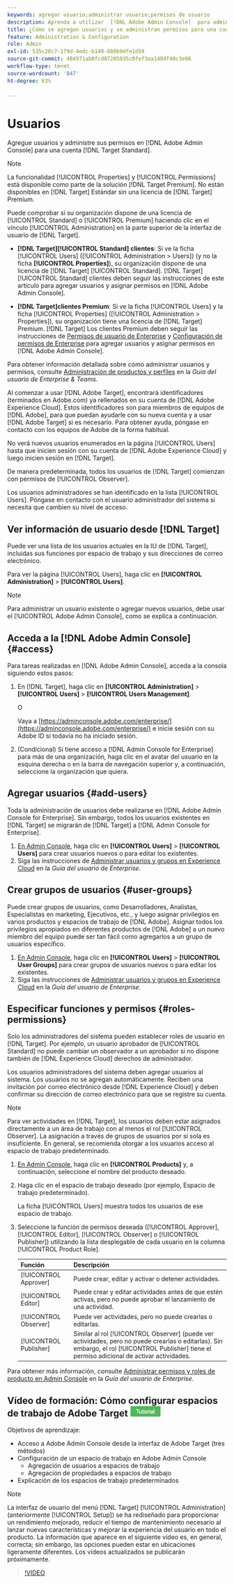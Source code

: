 ```yaml
---
keywords: agregar usuario;administrar usuario;permisos de usuario
description: Aprenda a utilizar  [!DNL Adobe Admin Console]  para administrar usuarios y sus permisos y derechos en  [!DNL Adobe Target Standard].
title: ¿Cómo se agregan usuarios y se administran permisos para una cuenta  [!DNL Target Standard] ?
feature: Administration & Configuration
role: Admin
exl-id: 535c28c7-179d-4edc-b140-880b9dfe1d59
source-git-commit: 484971ab0fcd07205935c0fef3ea1484f40c3e96
workflow-type: tm+mt
source-wordcount: '847'
ht-degree: 63%

---
```


# Usuarios

Agregue usuarios y administre sus permisos en [!DNL Adobe Admin Console] para una cuenta [!DNL Target Standard].

>[!NOTE]
>
>La funcionalidad [!UICONTROL Properties] y [!UICONTROL Permissions] está disponible como parte de la solución [!DNL Target Premium]. No están disponibles en [!DNL Target] Estándar sin una licencia de [!DNL Target] Premium.
>
>Puede comprobar si su organización dispone de una licencia de [!UICONTROL Standard] o [!UICONTROL Premium] haciendo clic en el vínculo [!UICONTROL Administration] en la parte superior de la interfaz de usuario de [!DNL Target].
>
>* **[!DNL Target][!UICONTROL Standard] clientes**: Si ve la ficha [!UICONTROL Users] ([!UICONTROL Administration > Users]) (y no la ficha **[!UICONTROL Properties]**), su organización dispone de una licencia de [!DNL Target] [!UICONTROL Standard]. [!DNL Target] [!UICONTROL Standard] clientes deben seguir las instrucciones de este artículo para agregar usuarios y asignar permisos en [!DNL Adobe Admin Console].
>
>* **[!DNL Target]clientes Premium**: Si ve la ficha [!UICONTROL Users] y la ficha [!UICONTROL Properties] ([!UICONTROL Administration > Properties]), su organización tiene una licencia de [!DNL Target] Premium. [!DNL Target] Los clientes Premium deben seguir las instrucciones de [Permisos de usuario de Enterprise](/help/main/administrating-target/c-user-management/property-channel/property-channel.md) y [Configuración de permisos de Enterprise](/help/main/administrating-target/c-user-management/property-channel/properties-overview.md) para agregar usuarios y asignar permisos en [!DNL Adobe Admin Console].
>
>Para obtener información detallada sobre cómo administrar usuarios y permisos, consulte [Administración de productos y perfiles](https://helpx.adobe.com/es/enterprise/using/manage-products-and-profiles.html) en la *Guía del usuario de Enterprise &amp; Teams*.

Al comenzar a usar [!DNL Adobe Target], encontrará identificadores (terminados en Adobe.com) ya rellenados en su cuenta de [!DNL Adobe Experience Cloud]. Estos identificadores son para miembros de equipos de [!DNL Adobe], para que puedan ayudarle con su nueva cuenta y a usar [!DNL Adobe Target] si es necesario. Para obtener ayuda, póngase en contacto con los equipos de Adobe de la forma habitual.

No verá nuevos usuarios enumerados en la página [!UICONTROL Users] hasta que inicien sesión con su cuenta de [!DNL Adobe Experience Cloud] y luego inicien sesión en [!DNL Target].

De manera predeterminada, todos los usuarios de [!DNL Target] comienzan con permisos de [!UICONTROL Observer].

Los usuarios administradores se han identificado en la lista [!UICONTROL Users]. Póngase en contacto con el usuario administrador del sistema si necesita que cambien su nivel de acceso.

## Ver información de usuario desde [!DNL Target]

Puede ver una lista de los usuarios actuales en la IU de [!DNL Target], incluidas sus funciones por espacio de trabajo y sus direcciones de correo electrónico.

Para ver la página [!UICONTROL Users], haga clic en **[!UICONTROL Administration]** > **[!UICONTROL Users]**.

>[!NOTE]
>
>Para administrar un usuario existente o agregar nuevos usuarios, debe usar el [!UICONTROL Adobe Admin Console], como se explica a continuación.

## Acceda a la [!DNL Adobe Admin Console] {#access}

Para tareas realizadas en [!DNL Adobe Admin Console], acceda a la consola siguiendo estos pasos:

1. En [!DNL Target], haga clic en **[!UICONTROL Administration]** > **[!UICONTROL Users]** > **[!UICONTROL Users Management]**.

   O

   Vaya a [https://adminconsole.adobe.com/enterprise/](https://adminconsole.adobe.com/enterprise/) e inicie sesión con su Adobe ID si todavía no ha iniciado sesión.

1. (Condicional) Si tiene acceso a [!DNL Admin Console for Enterprise] para más de una organización, haga clic en el avatar del usuario en la esquina derecha o en la barra de navegación superior y, a continuación, seleccione la organización que quiera.

## Agregar usuarios {#add-users}

Toda la administración de usuarios debe realizarse en [!DNL Adobe Admin Console for Enterprise]. Sin embargo, todos los usuarios existentes en [!DNL Target] se migrarán de [!DNL Target] a [!DNL Admin Console for Enterprise].

1. [En Admin Console](/help/main/administrating-target/c-user-management/c-user-management/user-management.md#section_79796E0227D048F59BAE0AB02E544EBE), haga clic en **[!UICONTROL Users]** > **[!UICONTROL Users]** para crear usuarios nuevos o para editar los existentes.
1. Siga las instrucciones de [Administrar usuarios y grupos en Experience Cloud](https://helpx.adobe.com/es/enterprise/using/users.html) en la *Guía del usuario de Enterprise*.

## Crear grupos de usuarios {#user-groups}

Puede crear grupos de usuarios, como Desarrolladores, Analistas, Especialistas en marketing, Ejecutivos, etc., y luego asignar privilegios en varios productos y espacios de trabajo de [!DNL Adobe]. Asignar todos los privilegios apropiados en diferentes productos de [!DNL Adobe] a un nuevo miembro del equipo puede ser tan fácil como agregarlos a un grupo de usuarios específico.

1. [En Admin Console](/help/main/administrating-target/c-user-management/c-user-management/user-management.md#section_79796E0227D048F59BAE0AB02E544EBE), haga clic en **[!UICONTROL Users]** > **[!UICONTROL User Groups]** para crear grupos de usuarios nuevos o para editar los existentes.
1. Siga las instrucciones de [Administrar usuarios y grupos en Experience Cloud](https://helpx.adobe.com/es/enterprise/using/users.html) en la *Guía del usuario de Enterprise*.

## Especificar funciones y permisos {#roles-permissions}

Solo los administradores del sistema pueden establecer roles de usuario en [!DNL Target]. Por ejemplo, un usuario aprobador de [!UICONTROL Standard] no puede cambiar un observador a un aprobador si no dispone también de [!DNL Experience Cloud] derechos de administrador.

Los usuarios administradores del sistema deben agregar usuarios al sistema. Los usuarios no se agregan automáticamente. Reciben una invitación por correo electrónico desde [!DNL Experience Cloud] y deben confirmar su dirección de correo electrónico para que se registre su cuenta.

>[!NOTE]
>
>Para ver actividades en [!DNL Target], los usuarios deben estar asignados directamente a un área de trabajo con al menos el rol [!UICONTROL Observer]. La asignación a través de grupos de usuarios por sí sola es insuficiente. En general, se recomienda otorgar a los usuarios acceso al espacio de trabajo predeterminado.

1. [En Admin Console](/help/main/administrating-target/c-user-management/c-user-management/user-management.md#section_79796E0227D048F59BAE0AB02E544EBE), haga clic en **[!UICONTROL Products]** y, a continuación, seleccione el nombre del producto deseado.

1. Haga clic en el espacio de trabajo deseado (por ejemplo, Espacio de trabajo predeterminado).

   La ficha [!UICONTROL Users] muestra todos los usuarios de ese espacio de trabajo.

1. Seleccione la función de permisos deseada ([!UICONTROL Approver], [!UICONTROL Editor], [!UICONTROL Observer] o [!UICONTROL Publisher]) utilizando la lista desplegable de cada usuario en la columna [!UICONTROL Product Role].

   | Función | Descripción |
   |--- |--- |
   | [!UICONTROL Approver] | Puede crear, editar y activar o detener actividades. |
   | [!UICONTROL Editor] | Puede crear y editar actividades antes de que estén activas, pero no puede aprobar el lanzamiento de una actividad. |
   | [!UICONTROL Observer] | Puede ver actividades, pero no puede crearlas o editarlas. |
   | [!UICONTROL Publisher] | Similar al rol [!UICONTROL Observer] (puede ver actividades, pero no puede crearlas o editarlas). Sin embargo, el rol [!UICONTROL Publisher] tiene el permiso adicional de activar actividades. |

Para obtener más información, consulte [Administrar permisos y roles de producto en Admin Console](https://helpx.adobe.com/es/enterprise/help/manage-permissions-and-roles.html) en la *Guía del usuario de Enterprise*.

## Vídeo de formación: Cómo configurar espacios de trabajo de Adobe Target ![Distintivo del tutorial](/help/main/assets/tutorial.png)

Objetivos de aprendizaje:

* Acceso a Adobe Admin Console desde la interfaz de Adobe Target (tres métodos)
* Configuración de un espacio de trabajo en Adobe Admin Console
   * Agregación de usuarios a espacios de trabajo
   * Agregación de propiedades a espacios de trabajo
* Explicación de los espacios de trabajo predeterminados

>[!NOTE]
>
>La interfaz de usuario del menú [!DNL Target] [!UICONTROL Administration] (anteriormente [!UICONTROL Setup]) se ha rediseñado para proporcionar un rendimiento mejorado, reducir el tiempo de mantenimiento necesario al lanzar nuevas características y mejorar la experiencia del usuario en todo el producto. La información que aparece en el siguiente vídeo es, en general, correcta; sin embargo, las opciones pueden estar en ubicaciones ligeramente diferentes. Los vídeos actualizados se publicarán próximamente.

>[!VIDEO](https://video.tv.adobe.com/v/19463/)
